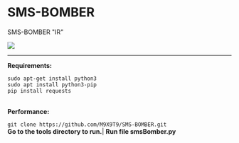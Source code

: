 # SMS-BOMBER
SMS-BOMBER "IR"

<img align="center" src="https://user-images.githubusercontent.com/120171210/210269035-bc05fa74-b835-4728-8899-ada04acc8cb6.png">
<hr/>
<b>Requirements:</b>
<br/>


```
sudo apt-get install python3
sudo apt install python3-pip
pip install requests
```
<br/>
<b>Performance:</b>
<br/>

`git clone https://github.com/M9X9T9/SMS-BOMBER.git`
 <br/>
<b>Go to the tools directory to run.</b>| <b>Run  file smsBomber.py</b>

